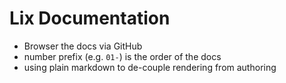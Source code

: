 # Lix Documentation 

- Browser the docs via GitHub
- number prefix (e.g. `01-`) is the order of the docs
- using plain markdown to de-couple rendering from authoring
